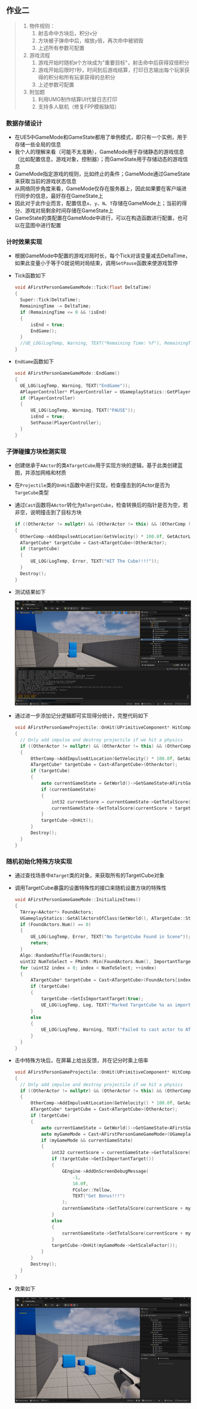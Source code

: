 ## 作业二

> 1. 物件规则：
>    1. 射击命中方块后，积分`x`分
>    2. 方块被子弹命中后，缩放`y`倍，再次命中被销毁
>    3. 上述所有参数可配置
> 2. 游戏流程
>    1. 游戏开始时随机`N`个方块成为"重要目标"，射击命中后获得双倍积分
>    2. 游戏开始后限时`T`秒，时间到后游戏结算，打印日志输出每个玩家获得的积分和所有玩家获得的总积分
>    3. 上述参数可配置
> 3. 附加题
>    1. 利用UMG制作结算UI代替日志打印
>    2. 支持多人联机（修复FPP模板缺陷）

### 数据存储设计

- 在UE5中GameMode和GameState都用了单例模式，即只有一个实例，用于存储一些全局的信息
- 我个人的理解来看（可能不太准确），GameMode用于存储静态的游戏信息（比如配置信息，游戏对象，控制器）；而GameState用于存储动态的游戏信息
- GameMode指定游戏的规则，比如终止的条件；GameMode通过GameState来获取当前的游戏状态信息
- 从网络同步角度来看，GameMode仅存在服务器上，因此如果要在客户端进行同步的信息，最好存在GameState上
- 因此对于此作业而言，配置信息`x`、`y`、`N`、`T`存储在GameMode上；当前的得分、游戏对局剩余时间存储在GameState上
- GameState的类配置在GameMode中进行，可以在构造函数进行配置，也可以在蓝图中进行配置

### 计时效果实现

- 根据GameMode中配置的游戏对局时长，每个Tick对该变量减去DeltaTime，如果此变量小于等于0就说明对局结束，调用`SetPause`函数来使游戏暂停

- Tick函数如下

  ```c++
  void AFirstPersonGameGameMode::Tick(float DeltaTime)
  {
  	Super::Tick(DeltaTime);
  	RemainingTime -= DeltaTime;
  	if (RemainingTime <= 0 && !isEnd)
  	{
  		isEnd = true;
  		EndGame();
  	}
  	//UE_LOG(LogTemp, Warning, TEXT("Remaining Time: %f"), RemainingTime);
  }
  ```

- `EndGame`函数如下

  ```c++
  void AFirstPersonGameGameMode::EndGame()
  {
  	UE_LOG(LogTemp, Warning, TEXT("EndGame"));
  	APlayerController* PlayerController = UGameplayStatics::GetPlayerController(GetWorld(), 0);
  	if (PlayerController)
  	{
  		UE_LOG(LogTemp, Warning, TEXT("PAUSE"));
  		isEnd = true;
  		SetPause(PlayerController);
  	}
  }
  ```

### 子弹碰撞方块检测实现

- 创建继承于`AActor`的类`ATargetCube`用于实现方块的逻辑，基于此类创建蓝图，并添加网格和材质

- 在`Projectile`类的`OnHit`函数中进行实现，检查撞击到的Actor是否为`TargeCube`类型

- 通过`Cast`函数将`AActor`转化为`ATargetCube`，检查转换后的指针是否为空，若非空，说明撞击到了目标方块

  ```c++
  if ((OtherActor != nullptr) && (OtherActor != this) && (OtherComp != nullptr) && OtherComp->IsSimulatingPhysics())
  {
  	OtherComp->AddImpulseAtLocation(GetVelocity() * 100.0f, GetActorLocation());
  	ATargetCube* targetCube = Cast<ATargetCube>(OtherActor);
  	if (targetCube)
  	{
  		UE_LOG(LogTemp, Error, TEXT("HIT The Cube!!!!"));
  	}
  	Destroy();
  }
  ```

- 测试结果如下

  <img src="../Images/Assignment2/HitCubeDetection.png">

- 通过进一步添加记分逻辑即可实现得分统计，完整代码如下

  ```c++
  void AFirstPersonGameProjectile::OnHit(UPrimitiveComponent* HitComp, AActor* OtherActor, UPrimitiveComponent* OtherComp, FVector NormalImpulse, const FHitResult& Hit)
  {
  	// Only add impulse and destroy projectile if we hit a physics
  	if ((OtherActor != nullptr) && (OtherActor != this) && (OtherComp != nullptr) && OtherComp->IsSimulatingPhysics())
  	{
  		OtherComp->AddImpulseAtLocation(GetVelocity() * 100.0f, GetActorLocation());
  		ATargetCube* targetCube = Cast<ATargetCube>(OtherActor);
  		if (targetCube)
  		{
  			auto currentGameState = GetWorld()->GetGameState<AFirstGameStateBase>();
  			if (currentGameState)
  			{
  				int32 currentScore = currentGameState->GetTotalScore();
  				currentGameState->SetTotalScore(currentScore + targetCube->Points);
  			}
  			targetCube->OnHit();
  		}
  		Destroy();
  	}
  }
  ```


### 随机初始化特殊方块实现

- 通过查找场景中`ATarget`类的对象，来获取所有的TargetCube对象

- 调用TargetCube暴露的设置特殊性的接口来随机设置方块的特殊性

  ```c++
  void AFirstPersonGameGameMode::InitializeItems()
  {
  	TArray<AActor*> FoundActors;
  	UGameplayStatics::GetAllActorsOfClass(GetWorld(), ATargetCube::StaticClass(), FoundActors);
  	if (FoundActors.Num() == 0)
  	{
  		UE_LOG(LogTemp, Error, TEXT("No TargetCube Found in Scene"));
  		return;
  	}
  	Algo::RandomShuffle(FoundActors);
  	uint32 NumToSelect = FMath::Min(FoundActors.Num(), ImportantTargetCount);
  	for (uint32 index = 0; index < NumToSelect; ++index)
  	{
  		ATargetCube* targetCube = Cast<ATargetCube>(FoundActors[index]);
  		if (targetCube)
  		{
  			targetCube->SetIsImportantTarget(true);
  			UE_LOG(LogTemp, Log, TEXT("Marked TargetCube %s as important."), *targetCube->GetName());
  		}
  		else
  		{
  			UE_LOG(LogTemp, Warning, TEXT("Failed to cast actor to ATargetCube."));
  		}
  	}
  }
  ```

- 击中特殊方块后，在屏幕上给出反馈，并在记分时乘上倍率

  ```c++
  void AFirstPersonGameProjectile::OnHit(UPrimitiveComponent* HitComp, AActor* OtherActor, UPrimitiveComponent* OtherComp, FVector NormalImpulse, const FHitResult& Hit)
  {
  	// Only add impulse and destroy projectile if we hit a physics
  	if ((OtherActor != nullptr) && (OtherActor != this) && (OtherComp != nullptr) && OtherComp->IsSimulatingPhysics())
  	{
  		OtherComp->AddImpulseAtLocation(GetVelocity() * 100.0f, GetActorLocation());
  		ATargetCube* targetCube = Cast<ATargetCube>(OtherActor);
  		if (targetCube)
  		{
  			auto currentGameState = GetWorld()->GetGameState<AFirstGameStateBase>();
  			auto myGameMode = Cast<AFirstPersonGameGameMode>(UGameplayStatics::GetGameMode(GetWorld()));
  			if (myGameMode && currentGameState)
  			{
  				int32 currentScore = currentGameState->GetTotalScore();
  				if (targetCube->GetIsImportantTarget())
  				{
  					GEngine->AddOnScreenDebugMessage(
  						-1,
  						10.0f,
  						FColor::Yellow,
  						TEXT("Get Bonus!!!")
  					);
  					currentGameState->SetTotalScore(currentScore + myGameMode->GetPointsPerHit() * myGameMode->GetBonusMagnification());
  				}
  				else
  				{
  					currentGameState->SetTotalScore(currentScore + myGameMode->GetPointsPerHit());
  				}
  				targetCube->OnHit(myGameMode->GetScaleFactor());
  			}
  		}
  		Destroy();
  	}
  }
  ```

- 效果如下

  <img src="../Images/Assignment2/bonus.png">
